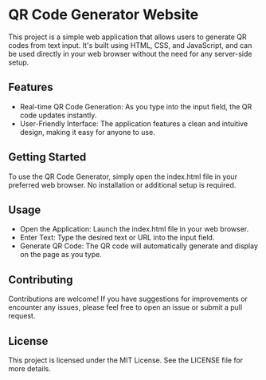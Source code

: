 # QR Code Generator Website

This project is a simple web application that allows users to generate QR codes from text input. It's built using HTML, CSS, and JavaScript, and can be used directly in your web browser without the need for any server-side setup.

## Features

- Real-time QR Code Generation: As you type into the input field, the QR code updates instantly.
- User-Friendly Interface: The application features a clean and intuitive design, making it easy for anyone to use.

## Getting Started

To use the QR Code Generator, simply open the index.html file in your preferred web browser. No installation or additional setup is required.

## Usage

- Open the Application: Launch the index.html file in your web browser.
- Enter Text: Type the desired text or URL into the input field.
- Generate QR Code: The QR code will automatically generate and display on the page as you type.

## Contributing

Contributions are welcome! If you have suggestions for improvements or encounter any issues, please feel free to open an issue or submit a pull request.

## License

This project is licensed under the MIT License. See the LICENSE file for more details.
